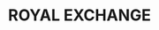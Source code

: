---
lastmod: '2025-04-06T06:05:20+00:00'
latitude: -33.86533
layout: suburb
longitude: 151.207905
postcode: '1225'
state: NSW
title: ROYAL EXCHANGE
url: /nsw/royal-exchange/
---